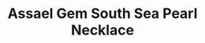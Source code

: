 ---
title: Assael Gem South Sea Pearl Necklace
description: |
  A timeless silhouette, this necklace of 25 graduated South Sea Cultured Pearls is finished with our signature Pave Diamond Clasp - perfection from all angles. Assael purveys the finest pearls in the world. Please don't hesitate to contact us if you have something specific in mind.
specs: |
  16.0 - 19.1mm Gem Quality South Sea Cultured Pearls with Pave Diamond Clasp.

images:
  - assael-gem-south-sea-pearl-necklace.png
category: Classic Assael
tags:
  - necklaces
---